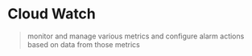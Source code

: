 # Cloud Watch

> monitor and manage various metrics and configure alarm actions based on data from those metrics